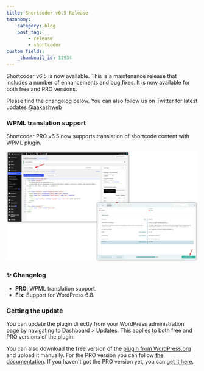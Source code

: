 ```yaml
---
title: Shortcoder v6.5 Release
taxonomy:
    category: blog
    post_tag:
        - release
        - shortcoder
custom_fields:
    _thumbnail_id: 13934
---
```


Shortcoder v6.5 is now available. This is a maintenance release that includes a number of enhancements and bug fixes. It is now available for both free and PRO versions.

Please find the changelog below. You can also follow us on Twitter for latest updates [@aakashweb](https://twitter.com/aakashweb)

### WPML translation support

Shortcoder PRO v6.5 now supports translation of shortcode content with WPML plugin.

![Translation of Shortcode content with WPML](/_images/scp-wpml-ov.png)

### ✨ Changelog
* __PRO__: WPML translation support.
* __Fix__: Support for WordPress 6.8.

### Getting the update

You can update the plugin directly from your WordPress administration page by navigating to Dashboard > Updates. This applies to both free and PRO versions of the plugin.

You can also download the free version of the [plugin from WordPress.org](https://wordpress.org/plugins/shortcoder/) and upload it manually. For the PRO version you can follow [the documentation](https://www.aakashweb.com/docs/shortcoder/pro/installation/#downloading-the-plugin). If you haven't got the PRO version yet, you can [get it here](https://www.aakashweb.com/wordpress-plugins/shortcoder/).